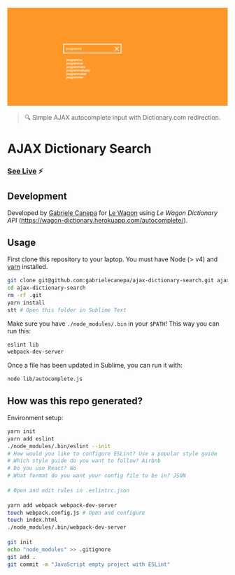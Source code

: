 ![AJAX Dictionary Search](bg.png)

>🔍 Simple AJAX autocomplete input with Dictionary.com redirection.

# AJAX Dictionary Search

### [See Live](https://gabrielecanepa.github.io/ajax-dictionary-search/) ⚡️

## Development

Developed by [Gabriele Canepa](http://www.gabrielecanepa.com/) for [Le Wagon](http://www.lewagon.com) using _Le Wagon Dictionary API_ (https://wagon-dictionary.herokuapp.com/autocomplete/).

## Usage

First clone this repository to your laptop. You must have Node (> v4) and [yarn](https://yarnpkg.com/lang/en/docs/install/) installed.

```bash
git clone git@github.com:gabrielecanepa/ajax-dictionary-search.git ajax-dictionary-search
cd ajax-dictionary-search
rm -rf .git
yarn install
stt # Open this folder in Sublime Text
```

Make sure you have `./node_modules/.bin` in your `$PATH`! This way you can run this:

```bash
eslint lib
webpack-dev-server
```

Once a file has been updated in Sublime, you can run it with:

```bash
node lib/autocomplete.js
```

## How was this repo generated?

Environment setup:

```bash
yarn init
yarn add eslint
./node_modules/.bin/eslint --init
# How would you like to configure ESLint? Use a popular style guide
# Which style guide do you want to follow? Airbnb
# Do you use React? No
# What format do you want your config file to be in? JSON

# Open and edit rules in .eslintrc.json

yarn add webpack webpack-dev-server
touch webpack.config.js # Open and configure
touch index.html
./node_modules/.bin/webpack-dev-server

git init
echo "node_modules" >> .gitignore
git add .
git commit -m "JavaScript empty project with ESLint"
```
